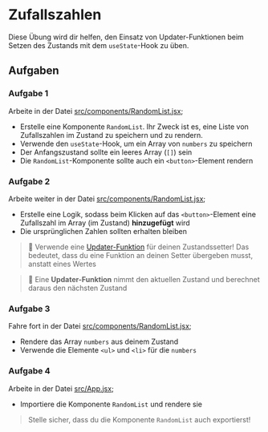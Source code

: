 # Zufallszahlen

Diese Übung wird dir helfen, den Einsatz von Updater-Funktionen beim Setzen des Zustands mit dem `useState`-Hook zu üben.

## Aufgaben

### Aufgabe 1

Arbeite in der Datei [src/components/RandomList.jsx](./src/components/RandomList.jsx);

- Erstelle eine Komponente `RandomList`. Ihr Zweck ist es, eine Liste von Zufallszahlen im Zustand zu speichern und zu rendern.
- Verwende den `useState`-Hook, um ein Array von `numbers` zu speichern
- Der Anfangszustand sollte ein leeres Array (`[]`) sein
- Die `RandomList`-Komponente sollte auch ein `<button>`-Element rendern

### Aufgabe 2

Arbeite weiter in der Datei [src/components/RandomList.jsx](./src/components/RandomList.jsx);

- Erstelle eine Logik, sodass beim Klicken auf das `<button>`-Element eine Zufallszahl im Array (im Zustand) **hinzugefügt** wird
- Die ursprünglichen Zahlen sollten erhalten bleiben

> 🐅 Verwende eine [Updater-Funktion](https://react.dev/reference/react/useState#updating-state-based-on-the-previous-state) für deinen Zustandssetter! Das bedeutet, dass du eine Funktion an deinen Setter übergeben musst, anstatt eines Wertes

> 🐻 Eine **Updater-Funktion** nimmt den aktuellen Zustand und berechnet daraus den nächsten Zustand

### Aufgabe 3

Fahre fort in der Datei [src/components/RandomList.jsx](./src/components/RandomList.jsx);

- Rendere das Array `numbers` aus deinem Zustand
- Verwende die Elemente `<ul>` und `<li>` für die `numbers`

### Aufgabe 4

Arbeite in der Datei [src/App.jsx](./src/App.jsx);

- Importiere die Komponente `RandomList` und rendere sie

> Stelle sicher, dass du die Komponente `RandomList` auch exportierst!
